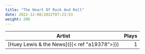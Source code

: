 ```yaml
---
title: "The Heart Of Rock And Roll"
date: 2022-12-08/2022T07:23:53
weight: 206
---
```




 Artist | Plays 
----- | -----:
[Huey Lewis & the News]({{< ref "a19378">}}) | 1
